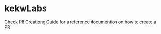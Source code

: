 # kekwLabs

Check [PR Creationg Guide](https://makeapullrequest.com) for a reference documention on how to create a PR
